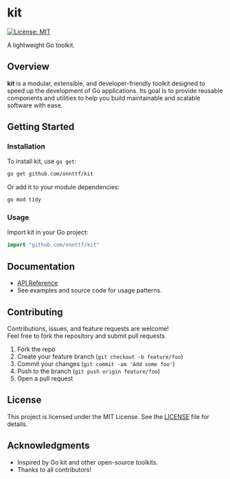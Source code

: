 # kit

[![License: MIT](https://img.shields.io/badge/License-MIT-yellow.svg)](LICENSE)

A lightweight Go toolkit.

## Overview

**kit** is a modular, extensible, and developer-friendly toolkit designed to speed up the development of Go applications. Its goal is to provide reusable components and utilities to help you build maintainable and scalable software with ease.

## Getting Started

### Installation

To install kit, use `go get`:

```bash
go get github.com/onnttf/kit
```

Or add it to your module dependencies:

```bash
go mod tidy
```

### Usage

Import kit in your Go project:

```go
import "github.com/onnttf/kit"
```

## Documentation

- [API Reference](https://pkg.go.dev/github.com/onnttf/kit)
- See examples and source code for usage patterns.

## Contributing

Contributions, issues, and feature requests are welcome!  
Feel free to fork the repository and submit pull requests.

1. Fork the repo
2. Create your feature branch (`git checkout -b feature/foo`)
3. Commit your changes (`git commit -am 'Add some foo'`)
4. Push to the branch (`git push origin feature/foo`)
5. Open a pull request

## License

This project is licensed under the MIT License. See the [LICENSE](LICENSE) file for details.

## Acknowledgments

- Inspired by Go kit and other open-source toolkits.
- Thanks to all contributors!

